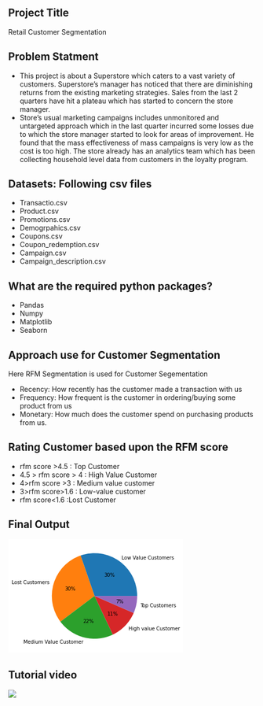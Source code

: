 ## Project Title 
Retail Customer Segmentation

## Problem Statment
* This project  is about a Superstore which caters to a vast variety of customers. Superstore’s manager has noticed that there are diminishing returns from the existing marketing strategies. Sales from the last 2 quarters have hit a plateau which has started to concern the store manager. 
* Store’s usual marketing campaigns includes unmonitored and untargeted approach which in the last quarter incurred some losses due to which the store manager started to look for areas of improvement. He found that the mass effectiveness of mass campaigns is very low as the cost is too high. The store already has an analytics team which has been collecting household level data from customers in the loyalty program.

## Datasets: Following csv files
* Transactio.csv
* Product.csv
* Promotions.csv
* Demogrpahics.csv
* Coupons.csv
* Coupon_redemption.csv
* Campaign.csv
* Campaign_description.csv

## What are the required python packages?
* Pandas
* Numpy
* Matplotlib
* Seaborn

## Approach use for Customer Segmentation
Here RFM Segmentation is used for Customer Segementation
* Recency: How recently has the customer made a transaction with us
* Frequency: How frequent is the customer in ordering/buying some product from us
* Monetary: How much does the customer spend on purchasing products from us.

## Rating Customer based upon the RFM score
* rfm score >4.5 : Top Customer
* 4.5 > rfm score > 4 : High Value Customer
* 4>rfm score >3 : Medium value customer
* 3>rfm score>1.6 : Low-value customer
* rfm score<1.6 :Lost Customer

## Final Output
![clonerepo view](output.png)

## Tutorial video <br/>
[<img src="https://www.google.com/url?sa=i&url=https%3A%2F%2Fwww.phoneworld.com.pk%2Fyoutube-is-working-on-blur-option-within-studio%2F&psig=AOvVaw1GvBLsUEQHHZuTb_lwdZuN&ust=1665424372534000&source=images&cd=vfe&ved=0CAwQjRxqFwoTCODxz7Pb0_oCFQAAAAAdAAAAABAO" width="60%">](https://youtu.be/OJ5RH8YoQgQ)


